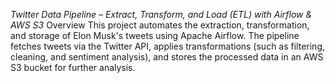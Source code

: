 *Twitter Data Pipeline – Extract, Transform, and Load (ETL) with Airflow & AWS S3*
Overview
This project automates the extraction, transformation, and storage of Elon Musk's tweets using Apache Airflow. The pipeline fetches tweets via the Twitter API, applies transformations (such as filtering, cleaning, and sentiment analysis), and stores the processed data in an AWS S3 bucket for further analysis.
